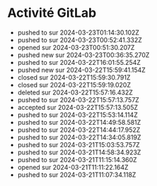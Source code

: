 # Activité GitLab

- pushed to sur 2024-03-23T01:14:30.102Z
- pushed to sur 2024-03-23T00:52:41.332Z
- opened sur 2024-03-23T00:51:30.207Z
- pushed new sur 2024-03-23T00:36:35.270Z
- pushed to sur 2024-03-22T16:01:55.254Z
- pushed new sur 2024-03-22T15:59:41.154Z
- closed sur 2024-03-22T15:59:30.791Z
- closed sur 2024-03-22T15:59:19.020Z
- deleted sur 2024-03-22T15:57:16.432Z
- pushed to sur 2024-03-22T15:57:13.757Z
- accepted sur 2024-03-22T15:57:13.505Z
- pushed to sur 2024-03-22T15:53:14.114Z
- pushed to sur 2024-03-22T14:49:58.581Z
- pushed to sur 2024-03-22T14:44:17.952Z
- pushed to sur 2024-03-22T14:34:05.819Z
- pushed to sur 2024-03-21T15:03:53.757Z
- pushed to sur 2024-03-21T14:58:34.923Z
- pushed to sur 2024-03-21T11:15:14.360Z
- opened sur 2024-03-21T11:11:22.164Z
- pushed to sur 2024-03-21T11:07:34.118Z
